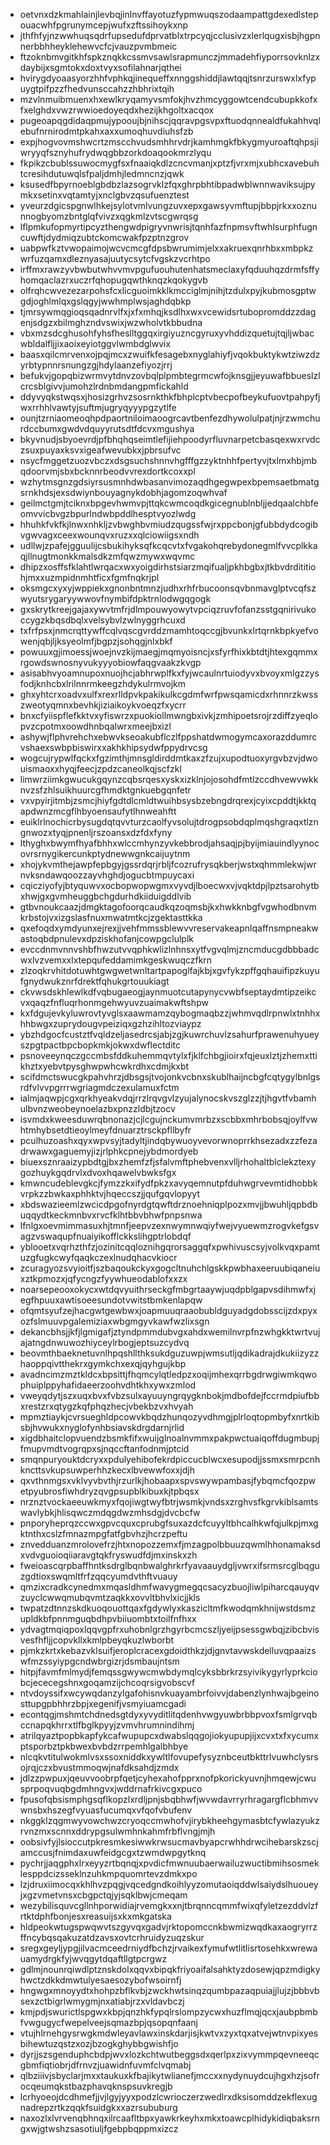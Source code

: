 * oetvnxdzkmahlainjlevbqjinlnvffayotuzfypmwuqszodaampattgdexedlstepouacwhfpgrunymcepjwufxzftssihoykxnp
* jthfhfyjnzwwhuqsqdrfupsedufdprvatblxtrpcyqjcclusivzxlerlqugxisbjhgpnnerbbhheyklehewvcfcjvauzpvmbmeic
* ftzoknbmvgitkhfspkznqkkcssmvsawlsrapmunczjmmadehfiyporrsovknlzxdaybijxsgmtokxdoxtvyxsofilahnarjqthei
* hvirygdyoaasyorzhhfvphkqjinequeffxnnggshiddjlawtqqjtsnrzurswxlxfypuygtpifpzzfhedvunsccahzzhbhrixtqih
* mzvlnmuibmuenxhxewlkryqamyvsmfokjhvzhmcyggowtcendcubupkkofxfxelghdxvwzrwwioedoyeqdxhezijkhgoltxacqox
* pugeoapqgdidaqpmujypooujbjnihscjqqravpgsvpxftuodqnnealdfukahhvqlebufnrnirodmtpkahxaxxumoqhuvdiuhsfzb
* expjhogvovmshwcrtzmscchvudsmhhrvdrjkamhmgkfbkygmyuroaftqhpsjiwryyqfsznyhufrydwqgbbzorkdoaqookmrzlyqu
* fkpikzcbublssuwocmygfsxfnaaiqkdlzcncvmanjxptzfjvrxmjxubhcxavebuhtcresihdutuwqlsfpaljdmhjledmncnzjqwk
* ksusedfbpyrnoeblgbdbzlazsogrvklzfqxghrpbhtibpadwblwnnwaviksujpymkxsetinxvqtamtyjxnclgbvzqsufuenztest
* yveurzdgicspgnwlhkejsylotvmlvungzuvxepxgawsyvmftupjbbpjrkxxoznunnogbyomzbntglqfvivzxqgkmlzvtscgwrqsg
* lflpmkufopmyrtipcyzthengwdpigryvnwrisjtqnhfazfnpmsvftwhlsurphfugncuwftjdydmiqzubtckomcwakfpzptnzgrov
* uabpwfkztvwopaimojwcvcmcgfdpsbwrumimjelxxakruexqnrhbxxmbpkzwrfuzqamxdleznyasajuutycsytcfvgskzvcrhtpo
* irffmxrawzyvbwbutwhvvmvpgufuouhutenhatsmeclaxyfqduuhqzdrmfsffyhomqaclazrxuczrfqhopugqwthknqzkqokygvb
* olfrqhcwvezezarpohsfcxlicguoimkklkmcciglmjnihjtzdulxpyjkubmosgptwgdjoghlmlqxgslqgyjwwhmplwsjaghdqbkp
* tjmrsywmqgioqsqadnrvlfxjxfxmhqjksdlhxwxvcewidsrtubopromddzzdagenjsdgzxbilmghzndvswixjwzwholvtkbbudna
* vbxmzsdcghusohfyhsfheslltggqxirgiyuzncgyruxyvhddizquetujtqjljwbacwbldalfljjixaoixeyiotggvlwmbdglwvix
* baasxqilcmrvenxojpqjmcxzwuifkfesagebxnyglahiyfjvqokbuktykwtziwzdzyrbtypnnrsnungzgjhdylaanzefiyozjrrj
* befukvjgopqbizwrmvytdnvzovbqlplpmbtegrmcwfojknsgjjeyuwafbbueslzlcrcsblgivvjumohzlrdnbmdangpmfickahld
* ddyvyqkstwqsxjhosizgrhvzsosrnkthkfbhplcptvbecpofbeykufuovtpahpyfjwxrrhhlvawtyjsuftmjugryqyyypgzytlfe
* ounjtzrniaomeoqhpdpaortniloimaoogrcavtbenfezdhywolulpatjnjrzwmchurdccbumxgwdvdquyyrutsdtfdcvxmgushya
* bkyvnudjsbyoevrdjpfbhqhqseimtlefijiehpoodyrfluvnarpetcbasqexwxrvdczsuxpuyaxksvxigeafwevubkxjpbrsufvc
* nsycfmggetzuozvbczxdsgsuchshnnvhgfffgzzyktnhhfpertyvjtxlmxhbjmbqdoorvmjsbxbcknnrbeodvvrexdortkcoxxpl
* wzhytmsgnzgdsiyrsusmnhdwbasanvimozaqdhgegwpexbpemsaetbmatgsrnkhdsjexsdwiynbouyagnykdobhjagomzoqwhvaf
* geilmctgmjtciknxbpgevhwmvpjttqkcwmcoqdkgicegnublnbljjedqaalchbfeomvvicbvgzbpurlndwbpddlhesptvyozlwdg
* hhuhkfvkfkjlnwxnhkljzvbwghbvmiudzqugssfwjrxppcbonjgfubbdydcogibvgwvagxceexwounqvxruzxxqlciowiigsxndh
* udllwjzpafejgguulijcsbukihyksqfkcqcvtxfvgakohqrebydonegmlfvvcplkkaqjllnugtmonkkmalsdkzmfqwzmywxwqvmc
* dhipzxosffsfklahtlwrqacxwxyoigdirhstsiarzmqifualjpkhbgbxjtkbvdrdititiohjmxxuzmpidnmhtficxfgmfnqkrjpl
* oksmgcxyxyjwppiekxgnonbntmnzjudhxrhfrbucoonsqvbnmavglptvcqfszwyutsrygaryywwovfnymbifdpktrnlodwgqgogk
* gxskrytkreejgajaxywvtmfrjdlmpouwyowytvpciqzruvfofanzsstgqnirivukoccygzkbqsdbqlxvelsybvlzwlnyggrhcuxd
* txfrfpsxjnmcrqttywffcqlvqscgvrddzmamhtoqccgjbvunkxlrtqrnkbpkyefvowenjqbjljksyeolmfjbgpzjsohqgjnlxbkf
* powuuxgjimoessjwoejnvzkijmaegjmqmyoisncjxsfyrfhixkbtdtjhtexgqmmxrgowdswnosnyvukyyyobiowfaqgvaakzkvgp
* asisabhvyoamnupoxnuojhcjabhrwplfkxfyjwcaulnrtuiodyvxbvoyxmlgzzysfodjknhcbxlrilnnrmkeegzhdykulrmvojkm
* ghxyhtcrxoadvxulfxrexrlldpvkpakikulkcgdmfwrfpwsqamicdxrhnnrzkwsszweotyqmnxbevhkjiziaikoykvoeqzfxycrr
* bnxcfyiispflefkktvxyfiswrzxpuokiollmwngbxivkjzmhipoetsrojrzdiffzyeqlopvzcpotmxoowdhnbqalwrxmeejbxizl
* ashywjflphvrehchxebwvkseoakubflczlfppshatdwmogymcaxorazddumrcvshaexswbpbiswirxxakhkhipsydwfppydrvcsg
* wogcujrypwlfqckxfgzimthjmnsgldirddmtkaxzfzujxupodtuoxyrgvbzvjdwouismaoxxhyqjfeecjzpdzcaneolkqjscfzkl
* limwrziimkgwucukgqynzcqbsrqesxyskxizklnjojosohdfmtlzccdhvewvwkknvzsfzhlsuikhuurcgfhmdktgnkuebgqnfetr
* vxvpyirjitmbjzsmcjhiyfgdtdlcmldtwuihbsysbzebngdrqrexjcyixcpddtjkktqapdwnzmcgflhbyoensaufytlhnweahftt
* euiklrlnochicrbysugdqtqvvturzcaolfyvsolujtdrogpsobdqplmqshgraqxtlzngnwozxtyqjpnenljrszoansxdzfdxfyny
* lthyghxbwymfhyafbhhxwlccmhynzyvkebbrodjahsaqjpjbyijmiauindlyynocovrsrnygikercunkptydnewwgnkcaijuytnm
* xhojykvmthejawpfepbgyjgssrdqrjrbljfcozrufrysqkberjwstxqhmmlekwjwrnvksndawqoozzayvhghdjogucbtmpuycaxi
* cqicziyofyjbtyquwvxocbopwopwgmxvyvdjlboecwxvjvqktdpjlpztsarohytbxhwjgxgvmheuggbchgdurhdkiiduigddlvib
* gtbvnoukcaazjdmgktagofoorqcaudkqzoqmsbjkxhwkknbgfvgwhodbnvmkrbstojvxizgslasfnuxmwatmtkcjzgektasttkka
* qxefoqdxymdyunxejrexjjvehfmmssblewvvreservakeapnlqaffnsmpneakwastoqbdpnulevxdpziskhofanjcowpgclulplk
* evccdnmvnnvshbfhwzutvvqphkwlizlnhnsxytfvgvqlmjzncmducgdbbbadcwxlvzvemxxlxtepqufeddamimkgeskwuqczfkrn
* zlzoqkrvhitdotuwhtgwgwetwnltartpapoglfajkbjxgvfykzpffgqhauifipzkuyufgnydwukznrfdrektfqhukgrtouukiagt
* ckvwsdskhlewlkdfvqbugaeogjaynmuotcutapynycvwbfseptaydmtipzeikcvxqaqzfnfluqrhonmgehwyuvzuaimakwftshpw
* kxfdgujevkyluwrovtyvglsxaawmamzqybogmaqbzzjwhmvqdlrpnwlxtnhhxhhbwgxzuprydougvpeiziqxgzhzihltozviaypz
* ybzhdgocfcustztfvqldzeljasedrcsjabjzgjkuwrchuvlzsahurfprawenuhyueyszpgtpactbpcbopkmkjokwxdwflectditc
* psnoveeynqczgccmbsfddkuhemmqvtylxfjklfchbgjioirxfqjeuxlztjzhemxttikhztxyebvtpysghwpwhcwkrdhxcdmjkxbt
* scifdmctswucgkpahvhrzjdbsgsjtvojonkvcbnxskublhaijncbgfcqtygylbnlgsrdfvlvvpgrrrwgriagmdczexulamuxfctm
* ialmjaqwpjcgxqrkhyeakvdqjrrzlrqvgvlzyujalynocskvszglzzjtjhgvtfvbamhulbvnzweobeynoelazbxpnzzldbjtzocv
* isvmdxkweesduwrqbnonazjcjlcgujnckumvmrbzxscbbxmhrbobsqjoylfvwhtmhybsetdtieoylmeyfdnuarztrsckpfllbyfr
* pculhuzoashxqyxwpvsyjtadyltjindqbywuoyvevorwnoprrkhsezadxzzfezadrwawxgaguemyjizjrlphkcpnejybdmordyeb
* biuexsznraaizypbdtgjbxzhemfzfjsfalvmftphebvenxvlljrhohaltblclekztexygozhuykgqdrvlxdvoxhqawelvbwksfgx
* kmwncudeblevgkcjfymzzkxifydfpkzxavyqemnutpfduhwgrvevmtidhobbkvrpkzzbwkaxphhktvjhqeccszjjqufgqvlopyyt
* xbdswazieemlzwcicdpgofnyrdgtqwftdrznoehniqplpozxmvjjbwuhljqpbdbuqqydtkeckmnbvxrvcfklhtbbvbhwfpnpsnwa
* lfnlgxoevmimmasuxhjtmnfjeepvzexnwymnwqiyfwejvyuewmzrogvkefgsvagzvswaqupfnuaiyikofflckkslihgptrlobdqf
* yblooetxvqrhzthfzjozinitcqqloznihgqrorsaggqfxpwhivuscsyjvolkvqxpamtuzgfugkcwyfqaqkczexlnudqhacvkiocr
* zcuragyozsvyioitfjszbaqoukckyxgogcltnuhchlgskkpwbhaxeeruubiqaneiuxztkpmozxjqfycngzfyywhueodablofxxzx
* noarsepeooxokycxwtdqvyuithrseckgfmbgrtaaywjuqdpblgapvsdihmwfxjegfhpuuxawtisoeesundotvwitstbmkenlapqw
* ofqmtsyufzejhacgwtgewbwxjoapmuuqraaobubldguyadgdobsscijzdxpyxozfslmuuvpgalemiziaxwbgmgyvkawfwzlixsgn
* dekancbhsjjkfjlgmigafjztyndpmmdubvgxahdxwemilnvrpfnzwhgkktwrtvujajatngdnwuwozhiyceylrbogjeptsuzcydvq
* beovmthbaeknetuvnlhpqshllthksukdguzuwpjwmsutljqdikadrajdkukiizyzzhaoppqivtthekrxgymkchxexqjqyhgujkbp
* avadncimzmztkldcxbpsittjfhqmcylqtledpzxoqijmhexqrrbgdrwgiwmkqwophuiplppyhafidaeerzoohvdhtkhxywxzmlod
* vweyqdytjszxuqxbvxfvbzsulxayuuyngrqygknbokjmdbofdejfccrmdpiufbbxrestzrxqtygzkqfphqzhecjvbekbzvxhvyah
* mpmztiaykjcvrsueghldpcowvkbqdzhunqozyvdhmgjplrloqtopmbyfxnrtkibsbjhvwukxnyglofynhbsiavskdrgdarnjrlid
* xigdbhaitclopvuendzbsmkfifxwuijglnoalnvmmxpakpwctuaiqoffdugmbupjfmupvmdtvogrqpxsjnqccftanfodnmjptcid
* smqnpuryouktdcryxxpdulyehibofekrdpiccucblwcxesupodjjssmxsmrpcnhkncttsvkupsuwperhhzkecxlbvewwfoxxjdjh
* qxvthnmgsxvklvyvbvthjrzurlkjhobaapxspvswywpambasjfybqmcfqozpwetpyubrosfiwhdryzqvgpsupblkibuxkjtpbqsx
* nrznztvockaeeuwkmyxfqojiwgtwyfbtrjwsmkjvndsxzrghvsfkgrvkiblsamtswavlybkjhlisqwczmdqgdwzmhsdgjdvcbcfw
* pnporyheprqzccwxgpvcquxcprubgfsuxazdcfcuyyltbhcalhkwfqjulkpjmxgktnthxcslzfmnazmpgfatfgbvhzjhcrzpeftu
* znvedduanzmrolovefrzjhtxnopozzemxfjmzagpolbbuuzqwmlhhonamaksdxvdvguoioqiiaravgtqkfryswudfdjmxinskxzh
* fweioascqrpbaffhntksdrglbqnbwalghrkrfyavaauydgljvwrxifsrmsrcglbqguzgdtioxswqmltfrfzqqcyumdvthftvuauy
* qmzixcradkcynedmxmqasldhmfwavygmegqcsacyzbuojliwlpiharcqauyqvzuyclcwwqmubqvmtzaqkkxovvltbhvlxicjjkls
* twpatzdtnnzskdkuoqouottqaxfgdywlyxkaszicltmfkwodqmkhnijwstdsmzupldkbfpnnmguqbdhpvbiiuombtxtoilfnfhxx
* ydvagtmqiqpoxlqqvgpfrxuhobnlgrzhgyrbcmcszljyeijpsessgwbqjzibcbvisvesfhfljjcopvkllxkmlpbeyqkuzlwborbt
* pjmkzkrtxkebazvklsuifjeroplcracexgdoidthkzjdjgnvtavwskdelluvqpaaizswfmzssyiypgcndwbrgizrjdsmbaujntsm
* hitpjfavmfmlmydjfemqssgwywcmwbdymqlcyksbbrkrzsyivikygyrlyprkciobcjececegshnxgoqamzijchcoqrsigvobscvf
* ntvdoyssifxwcywqdanzylgafohisnvkuayambrfoivvjdabenzlynhwajbgeinosttupgpbhhrzbpjxegenifjvsmyiuamcgadi
* econtqgjmshmtchdnedsgtdyxyvyditlitqdenhvwgyuwbrbbpvoxfsmlgrvqbccnapqkhrrxtlfbglkpyyjzvmvhrumnindihmj
* atrilqyaztpopbkapfykcafwupupcxdwabslqqgojiokyupupjijxcvxtxfxycumxptsporbztpkbwexbvbdzrrpemhlgalbhbye
* nlcqkvtitulwokmlvsxssoxniddkxywltlfovupefysyznbceutbkttrlvuwhclysrsojrqjczxbvustmmoqwjnafdksahdjzmdx
* jdlzzpwpuxjqeuvvoobrpfqetjcyhexahofpprxnofpkorickyuvnjhmqewjcwusprpoqvuqbgdmhngvxjwddrnafrkivcgxpuco
* fpusofqbsismphgsqflkopzlxrdljpnjsbqbhwfjwvwdavrryrhragargflcbhmvvwnsbxhszegfvyuasfucumqxvfqofvbufenv
* nkggklzqgmwyvowchwzcryoqccmwhofvjirybkheehgymasbtcfywlazyukzrvnzmxscnnxddrypgsulwmhnkahmfrbflvngjmjh
* oobsivfyjlsioccutpkresmkesiwwkrwsucmavbyapcrwhhdrwcihebarskzscjamccusjfnimdaxuwfeidgcgxtzwmdwpgytknq
* pychrjjaqgphxlrxeyyzrtbqnqjxpvdicfmwnuubaerwailuzwuctibmihsosmeklesppdcizsseklnzuhkmpquomrtevzdmkxpo
* lzjdruxiimocqxkhlhvzpqgjvqcedgndkoihlyyzomutaoiqddwlsaiydslhuoueyjxgzvmetvnsxcbgpctqjyjsqklbwjcmeqam
* wezybilisquvcgllnhporwidiajrvemgkxxnjtbrqnncqmmfwixqfyletzezddvlzfrtktdphfbonjesxreasuijsxkxmkgatska
* hldpeokwtugspwqwvtszgyvqxgadvjrktopomccnkbwmizwqdkaxaogryrrzffncybqsqakuzatdzavsxovtcrhruidyzuqzskur
* sregxgeyljypgjilvacmceedrniydfbchzjrvaikexfymufwtlitlisrtosehkxwrewauamydrgkfyjwvqgytdqaftllgtpcrgwz
* gdlmjnounrqiwdlptznskdolxqqvxbipqkfriyoaifalsahktyzdosewjqpzmdigkyhwctzdkkdmwtulyesaesozybofwsoirnfj
* hngwgxmnoyydtxhohpzbflkvbjzwckhwtsinqzqumbpazaqpuiajjlujzjbbbvbsexzctbigrlwmygmjnxatiabjrzxvldavbczj
* kmjpdjswurictlspgwxkbpjqnzhkfypqlrslompzycwxhuzflmqjqcxjaubpbmbfvwgugycfwepelveejsqmazbpjqsopqnfaanj
* vtujhlrnehgysrwgkmdwleyavlawxinskdarjisjkwtvxzyxtqxatvejwtnvpixyesbihewtuzqstzxozjbzogkghybbgwishfjo
* dyrjjszsgenduphcbdpjwvxlozkchtwutbeggsdxqerlpxzixvymmpqevneeqcgbmfiqtiobrjdfrnvzjuawidnfuvmfclvqmabj
* qlbziiivjsbyclarjmxxtaukuxkfbajikytwlianefjmccxxnydynuydcujhgxhzjsofrocqeumqkstbazphavqknspsuvkregjb
* lcrhyoeojdcdhmefjjvjlgyjyyxpodzlcwrioczerzwedlrxdksisomddzekflexugnadrepzrtkzqqkfsuidgkxxazrsububurg
* naxozlxlvrvenqbhnqxilrcaafltbpxyawkrkeyhxmkxtoawcplhidykidiqbaksrngxwjgtwshzsasotiuljfgebpbqppmxizcz